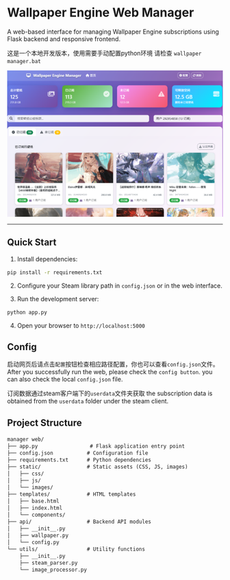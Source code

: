 # Wallpaper Engine Web Manager

A web-based interface for managing Wallpaper Engine subscriptions using Flask backend and responsive frontend.

这是一个本地开发版本，使用需要手动配置python环境
请检查 `wallpaper manager.bat`

![demo](static/img/demo.png)

---

## Quick Start

1. Install dependencies:
```bash
pip install -r requirements.txt
```

2. Configure your Steam library path in `config.json` or in the web interface.

3. Run the development server:
```bash
python app.py
```

4. Open your browser to `http://localhost:5000`

## Config
启动网页后请点击`配置`按钮检查相应路径配置，你也可以查看`config.json`文件。
After you successfully run the web, please check the `config button`.
you can also check the local `config.json` file.

订阅数据通过steam客户端下的`userdata`文件夹获取
the subscription data is obtained from the `userdata` folder under the steam client.

## Project Structure

```
manager web/
├── app.py                 # Flask application entry point
├── config.json           # Configuration file
├── requirements.txt      # Python dependencies
├── static/               # Static assets (CSS, JS, images)
│   ├── css/
│   ├── js/
│   └── images/
├── templates/            # HTML templates
│   ├── base.html
│   ├── index.html
│   └── components/
├── api/                  # Backend API modules
│   ├── __init__.py
│   ├── wallpaper.py
│   └── config.py
└── utils/                # Utility functions
    ├── __init__.py
    ├── steam_parser.py
    └── image_processor.py
```
